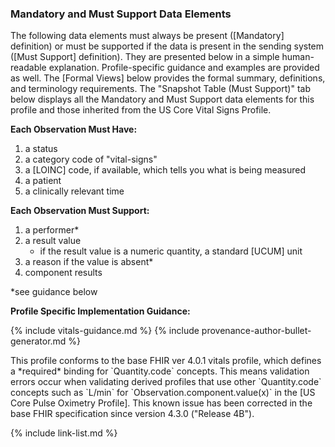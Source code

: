 
### Mandatory and Must Support Data Elements

The following data elements must always be present ([Mandatory] definition) or must be supported if the data is present in the sending system ([Must Support] definition). They are presented below in a simple human-readable explanation. Profile-specific guidance and examples are provided as well. The [Formal Views] below provides the formal summary, definitions, and terminology requirements. The "Snapshot Table (Must Support)" tab below displays all the Mandatory and Must Support data elements for this profile and those inherited from the US Core Vital Signs Profile.

**Each Observation Must Have:**

1. a status
1. a category code of "vital-signs"
1. a [LOINC] code, if available, which tells you what is being measured
1. a patient
1. a clinically relevant time

**Each Observation Must Support:**

1. <span class="bg-success" markdown="1">a performer*</span><!-- new-content -->
2. a result value
    - if the result value is a numeric quantity, a standard [UCUM] unit
3. a reason if the value is absent*
4. component results

*see guidance below

**Profile Specific Implementation Guidance:**

{% include vitals-guidance.md %}
{% include provenance-author-bullet-generator.md %}


<div class="stu-note" markdown="1">
This profile conforms to the base FHIR ver 4.0.1 vitals profile, which defines a *required* binding for `Quantity.code` concepts. This means validation errors occur when validating derived profiles that use other `Quantity.code` concepts such as `L/min` for `Observation.component.value(x)` in the [US Core Pulse Oximetry Profile]. This known issue has been corrected in the base FHIR specification since version 4.3.0 ("Release 4B").
</div><!-- stu-note -->



{% include link-list.md %}
